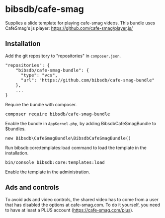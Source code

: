 # bibsdb/cafe-smag

Supplies a slide template for playing cafe-smag videos. This bundle uses CafeSmag's js player: https://github.com/cafe-smag/player.js/

## Installation

Add the git repository to "repositories" in `composer.json`.

<pre>
"repositories": {
    "bibsdb/cafe-smag-bundle": {
      "type": "vcs",
      "url": "https://github.com/bibsdb/cafe-smag-bundle"
    },
    ...
}
</pre>

Require the bundle with composer.

<pre>
composer require bibsdb/cafe-smag-bundle
</pre>

Enable the bundle in `AppKernel.php`, by adding BibsdbCafeSmagBundle to $bundles.

<pre>
new Bibsdb\CafeSmagBundle\BibsdbCafeSmagBundle()
</pre>

Run bibsdb:core:templates:load command to load the template in the installation.

<pre>
bin/console bibsdb:core:templates:load
</pre>

Enable the template in the administration.

## Ads and controls

To avoid ads and video controls, the shared video has to come from a user
that has disabled the options at cafe-smag.com. To do it yourself, you need to have
at least a PLUS account (https://cafe-smag.com/plus).
